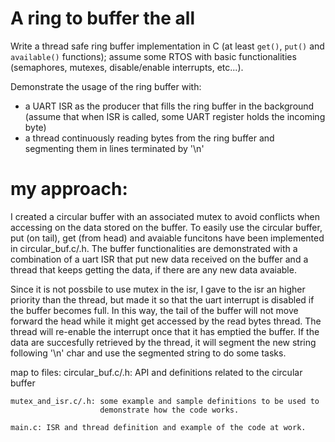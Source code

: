 # A ring to buffer the all

Write a thread safe ring buffer implementation in C (at least ```get()```, ```put()``` and ```available()```
functions); assume some RTOS with basic functionalities (semaphores, mutexes,
disable/enable interrupts, etc...).

Demonstrate the usage of the ring buffer with:
- a UART ISR as the producer that fills the ring buffer in the background (assume that when ISR is called, some UART register holds the incoming byte)
- a thread continuously reading bytes from the ring buffer and segmenting them in lines terminated by '\n'

# my approach:

I created a circular buffer with an associated mutex to avoid conflicts when accessing on the data
stored on the buffer. To easily use the circular buffer, put (on tail), get (from head) and avaiable
funcitons have been implemented in circular_buf.c/.h.
The buffer functionalities are demonstrated with a combination of a uart ISR that put new data received
on the buffer and a thread that keeps getting the data, if there are any new data avaiable.

Since it is not possbile to use mutex in the isr, I gave to the isr an higher priority than the thread,
but made it so that the uart interrupt is disabled if the buffer becomes full. In this way, the tail
of the buffer will not move forward the head while it might get accessed by the read bytes thread.
The thread will re-enable the interrupt once that it has emptied the buffer.
If the data are succesfully retrieved by the thread, it will segment the new string following '\n' char
and use the segmented string to do some tasks.

map to files:
	circular_buf.c/.h: API and definitions related to the circular buffer

	mutex_and_isr.c/.h: some example and sample definitions to be used to
						demonstrate how the code works.

	main.c: ISR and thread definition and example of the code at work.